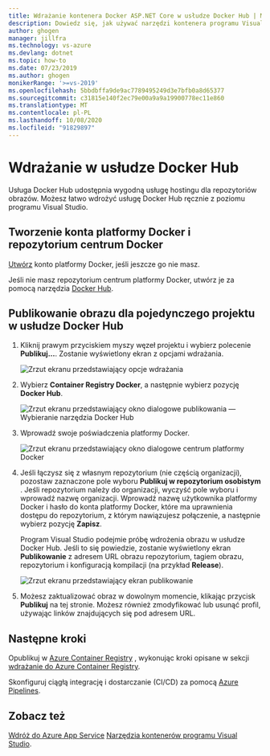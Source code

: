 ```yaml
---
title: Wdrażanie kontenera Docker ASP.NET Core w usłudze Docker Hub | Microsoft Docs
description: Dowiedz się, jak używać narzędzi kontenera programu Visual Studio do wdrażania aplikacji internetowej ASP.NET Core w usłudze Docker Hub
author: ghogen
manager: jillfra
ms.technology: vs-azure
ms.devlang: dotnet
ms.topic: how-to
ms.date: 07/23/2019
ms.author: ghogen
monikerRange: '>=vs-2019'
ms.openlocfilehash: 5bbdbffa9de9ac7789495249d3e7bfb0a8d65377
ms.sourcegitcommit: c31815e140f2ec79e00a9a9a19900778ec11e860
ms.translationtype: MT
ms.contentlocale: pl-PL
ms.lasthandoff: 10/08/2020
ms.locfileid: "91829897"
---
```

# <a name="deploy-to-docker-hub"></a>Wdrażanie w usłudze Docker Hub

Usługa Docker Hub udostępnia wygodną usługę hostingu dla repozytoriów obrazów. Możesz łatwo wdrożyć usługę Docker Hub ręcznie z poziomu programu Visual Studio.

## <a name="create-a-docker-account-and-docker-hub-repository"></a>Tworzenie konta platformy Docker i repozytorium centrum Docker

[Utwórz](https://hub.docker.com/signup) konto platformy Docker, jeśli jeszcze go nie masz.

Jeśli nie masz repozytorium centrum platformy Docker, utwórz je za pomocą narzędzia [Docker Hub](https://hub.docker.com/).

## <a name="publish-the-image-for-a-single-project-to-docker-hub"></a>Publikowanie obrazu dla pojedynczego projektu w usłudze Docker Hub

1. Kliknij prawym przyciskiem myszy węzeł projektu i wybierz polecenie **Publikuj...**. Zostanie wyświetlony ekran z opcjami wdrażania.

   ![Zrzut ekranu przedstawiający opcje wdrażania](media/container-tools/vs-2019/docker-container-registry.png)

1. Wybierz **Container Registry Docker**, a następnie wybierz pozycję **Docker Hub**.

   ![Zrzut ekranu przedstawiający okno dialogowe publikowania — Wybieranie narzędzia Docker Hub](media/deploy-docker-hub/container-tools-docker-hub-deploy.png)

1. Wprowadź swoje poświadczenia platformy Docker.

   ![Zrzut ekranu przedstawiający okno dialogowe centrum platformy Docker](media/deploy-docker-hub/container-tools-docker-hub-credentials.png)

1. Jeśli łączysz się z własnym repozytorium (nie częścią organizacji), pozostaw zaznaczone pole wyboru **Publikuj w repozytorium osobistym** . Jeśli repozytorium należy do organizacji, wyczyść pole wyboru i wprowadź nazwę organizacji. Wprowadź nazwę użytkownika platformy Docker i hasło do konta platformy Docker, które ma uprawnienia dostępu do repozytorium, z którym nawiązujesz połączenie, a następnie wybierz pozycję **Zapisz**.

   Program Visual Studio podejmie próbę wdrożenia obrazu w usłudze Docker Hub.  Jeśli to się powiedzie, zostanie wyświetlony ekran **Publikowanie** z adresem URL obrazu repozytorium, tagiem obrazu, repozytorium i konfiguracją kompilacji (na przykład **Release**).

   ![Zrzut ekranu przedstawiający ekran publikowanie](media/deploy-docker-hub/container-tools-docker-hub-finished.png)

1. Możesz zaktualizować obraz w dowolnym momencie, klikając przycisk **Publikuj** na tej stronie.  Możesz również zmodyfikować lub usunąć profil, używając linków znajdujących się pod adresem URL.

## <a name="next-steps"></a>Następne kroki

Opublikuj w [Azure Container Registry](/azure/container-registry/) , wykonując kroki opisane w sekcji [wdrażanie do Azure Container Registry](hosting-web-apps-in-docker.md).

Skonfiguruj ciągłą integrację i dostarczanie (CI/CD) za pomocą [Azure Pipelines](/azure/devops/pipelines/?view=azure-devops&preserve-view=true).

## <a name="see-also"></a>Zobacz też

[Wdróż do Azure App Service](deploy-app-service.md) 
 [Narzędzia kontenerów programu Visual Studio](./index.yml).